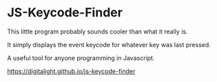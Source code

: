 # JS-Keycode-Finder

This little program probably sounds cooler than what it really is.  

It simply displays the event keycode for whatever key was last pressed.  

A useful tool for anyone programming in Javascript.  

https://digitalight.github.io/js-keycode-finder